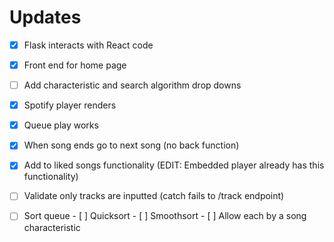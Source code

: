 # Updates
- [x] Flask interacts with React code
- [x] Front end for home page
- [ ] Add characteristic and search algorithm drop downs
- [x] Spotify player renders
- [x] Queue play works
- [x] When song ends go to next song (no back function)
- [x] Add to liked songs functionality (EDIT: Embedded player already has this functionality)
- [ ] Validate only tracks are inputted (catch fails to /track endpoint)

- [ ] Sort queue
      - [ ] Quicksort
      - [ ] Smoothsort
      - [ ] Allow each by a song characteristic
